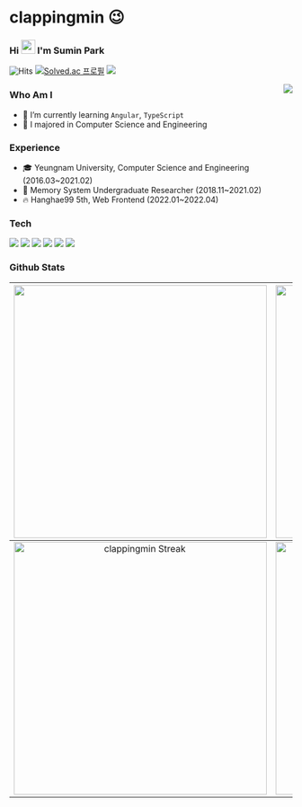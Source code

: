 # clappingmin 😉

### <p>Hi <img src="https://media.giphy.com/media/hvRJCLFzcasrR4ia7z/giphy.gif" width="25px"> I'm Sumin Park</p>

![Hits](https://hits.seeyoufarm.com/api/count/incr/badge.svg?url=https%3A%2F%2Fgithub.com%2Fclappingmin&count_bg=%2339A0D1&title_bg=%2398999C&icon=&icon_color=%23E7E7E7&title=hits&edge_flat=false)
[![Solved.ac
프로필](http://mazassumnida.wtf/api/mini/generate_badge?boj=clappingmin)](https://solved.ac/clappingmin)
<a href="https://greenteacreamfrappuccino.tistory.com/"><img src="https://github-readme-tistory-card.vercel.app/api/badge?name=Jeonil_Dev_log"></a>  
  

<img align="right" src="https://media0.giphy.com/media/11NVDFdtTMAqIM/giphy.gif?cid=ecf05e47ednx7kvjvmuge2zie47pwxz2kyarfhyf7nkh40at&rid=giphy.gif&ct=g" />

### Who Am I

- 🌱 I’m currently learning `Angular`, `TypeScript`
- 🥇 I majored in Computer Science and Engineering


### Experience

- 🎓 Yeungnam University, Computer Science and Engineering (2016.03~2021.02)
- 🔎 Memory System Undergraduate Researcher (2018.11~2021.02)
- 🔥 Hanghae99 5th, Web Frontend (2022.01~2022.04)


### Tech
<img src="https://img.shields.io/badge/HTML5-E34F26?style=for-the-badge&logo=HTML5&logoColor=white"/> <img src="https://img.shields.io/badge/CSS3-1572B6?style=for-the-badge&logo=CSS3&logoColor=white"/> <img src="https://img.shields.io/badge/JavaScript-F7DF1E?style=for-the-badge&logo=JavaScript&logoColor=black"/> <img src="https://img.shields.io/badge/React-61DAFB?style=for-the-badge&logo=React&logoColor=black"/> <img src="https://img.shields.io/badge/Redux-764ABC?style=for-the-badge&logo=Redux&logoColor=white"/>  <img src="https://img.shields.io/badge/styledComponents-DB7093?style=for-the-badge&logo=styled-components&logoColor=white"/>   


### Github Stats
<!-- | ![Clappingmin's GitHub stats](https://github-readme-stats.vercel.app/api?username=clappingmin&show_icons=true&theme=graywhite&hide_border=true) | ![Top Langs](https://github-readme-stats.vercel.app/api/top-langs/?username=clappingmin&layout=compact&theme=graywhite&hide_border=true) |
|:--------|:--------:| -->

<img width="450em" src="https://github-profile-trophy.vercel.app/?username=clappingmin&theme=radical&row=2&column=4&margin-w=10&margin-h=15&no-bg=true)](https://github.com/ryo-ma/github-profile-trophy"> |  <img  width="450em" src="https://github-readme-stats.vercel.app/api/top-langs?username=clappingmin&show_icons=true&locale=en&layout=compact&theme=radical" alt="clappingmin's Most used lang" />
:-------------------------:|:-------------------------:
<img  width="450em"   src="https://github-readme-streak-stats.herokuapp.com/?user=clappingmin&theme=radical" alt="clappingmin Streak" /> | <img  width="450em" align="center" alt="clappingmin's Github stats"  src="https://github-readme-stats.vercel.app/api?username=clappingmin&show_icons=true&count_private=true&theme=radical" /> 
